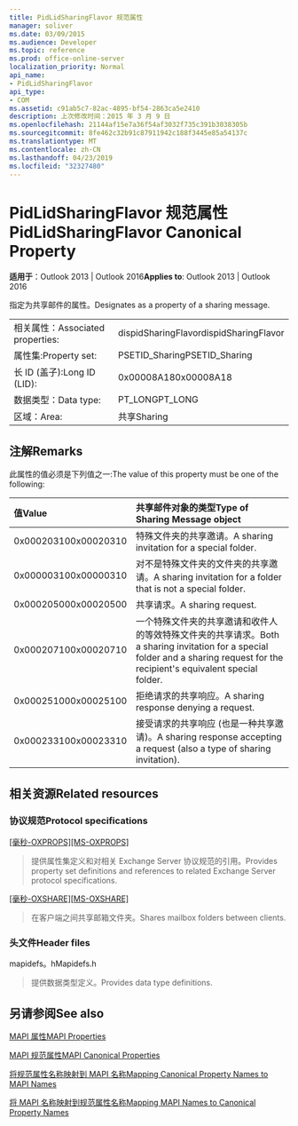 ```yaml
---
title: PidLidSharingFlavor 规范属性
manager: soliver
ms.date: 03/09/2015
ms.audience: Developer
ms.topic: reference
ms.prod: office-online-server
localization_priority: Normal
api_name:
- PidLidSharingFlavor
api_type:
- COM
ms.assetid: c91ab5c7-82ac-4895-bf54-2863ca5e2410
description: 上次修改时间：2015 年 3 月 9 日
ms.openlocfilehash: 21144af15e7a36f54af3032f735c391b3038305b
ms.sourcegitcommit: 8fe462c32b91c87911942c188f3445e85a54137c
ms.translationtype: MT
ms.contentlocale: zh-CN
ms.lasthandoff: 04/23/2019
ms.locfileid: "32327480"
---
```

# <a name="pidlidsharingflavor-canonical-property"></a><span data-ttu-id="34c4e-103">PidLidSharingFlavor 规范属性</span><span class="sxs-lookup"><span data-stu-id="34c4e-103">PidLidSharingFlavor Canonical Property</span></span>

  
  
<span data-ttu-id="34c4e-104">**适用于**：Outlook 2013 | Outlook 2016</span><span class="sxs-lookup"><span data-stu-id="34c4e-104">**Applies to**: Outlook 2013 | Outlook 2016</span></span> 
  
<span data-ttu-id="34c4e-105">指定为共享邮件的属性。</span><span class="sxs-lookup"><span data-stu-id="34c4e-105">Designates as a property of a sharing message.</span></span>
  
|||
|:-----|:-----|
|<span data-ttu-id="34c4e-106">相关属性：</span><span class="sxs-lookup"><span data-stu-id="34c4e-106">Associated properties:</span></span>  <br/> |<span data-ttu-id="34c4e-107">dispidSharingFlavor</span><span class="sxs-lookup"><span data-stu-id="34c4e-107">dispidSharingFlavor</span></span>  <br/> |
|<span data-ttu-id="34c4e-108">属性集:</span><span class="sxs-lookup"><span data-stu-id="34c4e-108">Property set:</span></span>  <br/> |<span data-ttu-id="34c4e-109">PSETID_Sharing</span><span class="sxs-lookup"><span data-stu-id="34c4e-109">PSETID_Sharing</span></span>  <br/> |
|<span data-ttu-id="34c4e-110">长 ID (盖子):</span><span class="sxs-lookup"><span data-stu-id="34c4e-110">Long ID (LID):</span></span>  <br/> |<span data-ttu-id="34c4e-111">0x00008A18</span><span class="sxs-lookup"><span data-stu-id="34c4e-111">0x00008A18</span></span>  <br/> |
|<span data-ttu-id="34c4e-112">数据类型：</span><span class="sxs-lookup"><span data-stu-id="34c4e-112">Data type:</span></span>  <br/> |<span data-ttu-id="34c4e-113">PT_LONG</span><span class="sxs-lookup"><span data-stu-id="34c4e-113">PT_LONG</span></span>  <br/> |
|<span data-ttu-id="34c4e-114">区域：</span><span class="sxs-lookup"><span data-stu-id="34c4e-114">Area:</span></span>  <br/> |<span data-ttu-id="34c4e-115">共享</span><span class="sxs-lookup"><span data-stu-id="34c4e-115">Sharing</span></span>  <br/> |
   
## <a name="remarks"></a><span data-ttu-id="34c4e-116">注解</span><span class="sxs-lookup"><span data-stu-id="34c4e-116">Remarks</span></span>

<span data-ttu-id="34c4e-117">此属性的值必须是下列值之一:</span><span class="sxs-lookup"><span data-stu-id="34c4e-117">The value of this property must be one of the following:</span></span>
  
|<span data-ttu-id="34c4e-118">**值**</span><span class="sxs-lookup"><span data-stu-id="34c4e-118">**Value**</span></span>|<span data-ttu-id="34c4e-119">**共享邮件对象的类型**</span><span class="sxs-lookup"><span data-stu-id="34c4e-119">**Type of Sharing Message object**</span></span>|
|:-----|:-----|
|<span data-ttu-id="34c4e-120">0x00020310</span><span class="sxs-lookup"><span data-stu-id="34c4e-120">0x00020310</span></span>  <br/> |<span data-ttu-id="34c4e-121">特殊文件夹的共享邀请。</span><span class="sxs-lookup"><span data-stu-id="34c4e-121">A sharing invitation for a special folder.</span></span>  <br/> |
|<span data-ttu-id="34c4e-122">0x00000310</span><span class="sxs-lookup"><span data-stu-id="34c4e-122">0x00000310</span></span>  <br/> |<span data-ttu-id="34c4e-123">对不是特殊文件夹的文件夹的共享邀请。</span><span class="sxs-lookup"><span data-stu-id="34c4e-123">A sharing invitation for a folder that is not a special folder.</span></span>  <br/> |
|<span data-ttu-id="34c4e-124">0x00020500</span><span class="sxs-lookup"><span data-stu-id="34c4e-124">0x00020500</span></span>  <br/> |<span data-ttu-id="34c4e-125">共享请求。</span><span class="sxs-lookup"><span data-stu-id="34c4e-125">A sharing request.</span></span>  <br/> |
|<span data-ttu-id="34c4e-126">0x00020710</span><span class="sxs-lookup"><span data-stu-id="34c4e-126">0x00020710</span></span>  <br/> |<span data-ttu-id="34c4e-127">一个特殊文件夹的共享邀请和收件人的等效特殊文件夹的共享请求。</span><span class="sxs-lookup"><span data-stu-id="34c4e-127">Both a sharing invitation for a special folder and a sharing request for the recipient's equivalent special folder.</span></span>  <br/> |
|<span data-ttu-id="34c4e-128">0x00025100</span><span class="sxs-lookup"><span data-stu-id="34c4e-128">0x00025100</span></span>  <br/> |<span data-ttu-id="34c4e-129">拒绝请求的共享响应。</span><span class="sxs-lookup"><span data-stu-id="34c4e-129">A sharing response denying a request.</span></span>  <br/> |
|<span data-ttu-id="34c4e-130">0x00023310</span><span class="sxs-lookup"><span data-stu-id="34c4e-130">0x00023310</span></span>  <br/> |<span data-ttu-id="34c4e-131">接受请求的共享响应 (也是一种共享邀请)。</span><span class="sxs-lookup"><span data-stu-id="34c4e-131">A sharing response accepting a request (also a type of sharing invitation).</span></span>  <br/> |
   
## <a name="related-resources"></a><span data-ttu-id="34c4e-132">相关资源</span><span class="sxs-lookup"><span data-stu-id="34c4e-132">Related resources</span></span>

### <a name="protocol-specifications"></a><span data-ttu-id="34c4e-133">协议规范</span><span class="sxs-lookup"><span data-stu-id="34c4e-133">Protocol specifications</span></span>

<span data-ttu-id="34c4e-134">[[毫秒-OXPROPS]](https://msdn.microsoft.com/library/f6ab1613-aefe-447d-a49c-18217230b148%28Office.15%29.aspx)</span><span class="sxs-lookup"><span data-stu-id="34c4e-134">[[MS-OXPROPS]](https://msdn.microsoft.com/library/f6ab1613-aefe-447d-a49c-18217230b148%28Office.15%29.aspx)</span></span>
  
> <span data-ttu-id="34c4e-135">提供属性集定义和对相关 Exchange Server 协议规范的引用。</span><span class="sxs-lookup"><span data-stu-id="34c4e-135">Provides property set definitions and references to related Exchange Server protocol specifications.</span></span>
    
<span data-ttu-id="34c4e-136">[[毫秒-OXSHARE]](https://msdn.microsoft.com/library/e4e5bd27-d5e0-43f9-a6ea-550876724f3d%28Office.15%29.aspx)</span><span class="sxs-lookup"><span data-stu-id="34c4e-136">[[MS-OXSHARE]](https://msdn.microsoft.com/library/e4e5bd27-d5e0-43f9-a6ea-550876724f3d%28Office.15%29.aspx)</span></span>
  
> <span data-ttu-id="34c4e-137">在客户端之间共享邮箱文件夹。</span><span class="sxs-lookup"><span data-stu-id="34c4e-137">Shares mailbox folders between clients.</span></span>
    
### <a name="header-files"></a><span data-ttu-id="34c4e-138">头文件</span><span class="sxs-lookup"><span data-stu-id="34c4e-138">Header files</span></span>

<span data-ttu-id="34c4e-139">mapidefs。h</span><span class="sxs-lookup"><span data-stu-id="34c4e-139">Mapidefs.h</span></span>
  
> <span data-ttu-id="34c4e-140">提供数据类型定义。</span><span class="sxs-lookup"><span data-stu-id="34c4e-140">Provides data type definitions.</span></span>
    
## <a name="see-also"></a><span data-ttu-id="34c4e-141">另请参阅</span><span class="sxs-lookup"><span data-stu-id="34c4e-141">See also</span></span>



[<span data-ttu-id="34c4e-142">MAPI 属性</span><span class="sxs-lookup"><span data-stu-id="34c4e-142">MAPI Properties</span></span>](mapi-properties.md)
  
[<span data-ttu-id="34c4e-143">MAPI 规范属性</span><span class="sxs-lookup"><span data-stu-id="34c4e-143">MAPI Canonical Properties</span></span>](mapi-canonical-properties.md)
  
[<span data-ttu-id="34c4e-144">将规范属性名称映射到 MAPI 名称</span><span class="sxs-lookup"><span data-stu-id="34c4e-144">Mapping Canonical Property Names to MAPI Names</span></span>](mapping-canonical-property-names-to-mapi-names.md)
  
[<span data-ttu-id="34c4e-145">将 MAPI 名称映射到规范属性名称</span><span class="sxs-lookup"><span data-stu-id="34c4e-145">Mapping MAPI Names to Canonical Property Names</span></span>](mapping-mapi-names-to-canonical-property-names.md)

